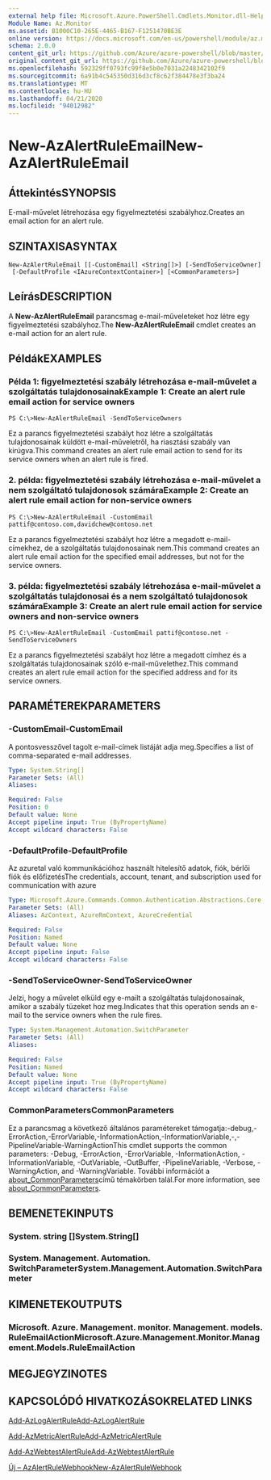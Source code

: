 ```yaml
---
external help file: Microsoft.Azure.PowerShell.Cmdlets.Monitor.dll-Help.xml
Module Name: Az.Monitor
ms.assetid: B1000C10-265E-4465-B167-F1251470BE3E
online version: https://docs.microsoft.com/en-us/powershell/module/az.monitor/new-azalertruleemail
schema: 2.0.0
content_git_url: https://github.com/Azure/azure-powershell/blob/master/src/Monitor/Monitor/help/New-AzAlertRuleEmail.md
original_content_git_url: https://github.com/Azure/azure-powershell/blob/master/src/Monitor/Monitor/help/New-AzAlertRuleEmail.md
ms.openlocfilehash: 592329ff0793fc99f8e5b0e7031a2248342102f9
ms.sourcegitcommit: 6a91b4c545350d316d3cf8c62f384478e3f3ba24
ms.translationtype: MT
ms.contentlocale: hu-HU
ms.lasthandoff: 04/21/2020
ms.locfileid: "94012982"
---
```

# <span data-ttu-id="a8000-101">New-AzAlertRuleEmail</span><span class="sxs-lookup"><span data-stu-id="a8000-101">New-AzAlertRuleEmail</span></span>

## <span data-ttu-id="a8000-102">Áttekintés</span><span class="sxs-lookup"><span data-stu-id="a8000-102">SYNOPSIS</span></span>
<span data-ttu-id="a8000-103">E-mail-művelet létrehozása egy figyelmeztetési szabályhoz.</span><span class="sxs-lookup"><span data-stu-id="a8000-103">Creates an email action for an alert rule.</span></span>

## <span data-ttu-id="a8000-104">SZINTAXISA</span><span class="sxs-lookup"><span data-stu-id="a8000-104">SYNTAX</span></span>

```
New-AzAlertRuleEmail [[-CustomEmail] <String[]>] [-SendToServiceOwner]
 [-DefaultProfile <IAzureContextContainer>] [<CommonParameters>]
```

## <span data-ttu-id="a8000-105">Leírás</span><span class="sxs-lookup"><span data-stu-id="a8000-105">DESCRIPTION</span></span>
<span data-ttu-id="a8000-106">A **New-AzAlertRuleEmail** parancsmag e-mail-műveleteket hoz létre egy figyelmeztetési szabályhoz.</span><span class="sxs-lookup"><span data-stu-id="a8000-106">The **New-AzAlertRuleEmail** cmdlet creates an e-mail action for an alert rule.</span></span>

## <span data-ttu-id="a8000-107">Példák</span><span class="sxs-lookup"><span data-stu-id="a8000-107">EXAMPLES</span></span>

### <span data-ttu-id="a8000-108">Példa 1: figyelmeztetési szabály létrehozása e-mail-művelet a szolgáltatás tulajdonosainak</span><span class="sxs-lookup"><span data-stu-id="a8000-108">Example 1: Create an alert rule email action for service owners</span></span>
```
PS C:\>New-AzAlertRuleEmail -SendToServiceOwners
```

<span data-ttu-id="a8000-109">Ez a parancs figyelmeztetési szabályt hoz létre a szolgáltatás tulajdonosainak küldött e-mail-műveletről, ha riasztási szabály van kirúgva.</span><span class="sxs-lookup"><span data-stu-id="a8000-109">This command creates an alert rule email action to send for its service owners when an alert rule is fired.</span></span>

### <span data-ttu-id="a8000-110">2. példa: figyelmeztetési szabály létrehozása e-mail-művelet a nem szolgáltató tulajdonosok számára</span><span class="sxs-lookup"><span data-stu-id="a8000-110">Example 2: Create an alert rule email action for non-service owners</span></span>
```
PS C:\>New-AzAlertRuleEmail -CustomEmail pattif@contoso.com,davidchew@contoso.net
```

<span data-ttu-id="a8000-111">Ez a parancs figyelmeztetési szabályt hoz létre a megadott e-mail-címekhez, de a szolgáltatás tulajdonosainak nem.</span><span class="sxs-lookup"><span data-stu-id="a8000-111">This command creates an alert rule email action for the specified email addresses, but not for the service owners.</span></span>

### <span data-ttu-id="a8000-112">3. példa: figyelmeztetési szabály létrehozása e-mail-művelet a szolgáltatás tulajdonosai és a nem szolgáltató tulajdonosok számára</span><span class="sxs-lookup"><span data-stu-id="a8000-112">Example 3: Create an alert rule email action for service owners and non-service owners</span></span>
```
PS C:\>New-AzAlertRuleEmail -CustomEmail pattif@contoso.net -SendToServiceOwners
```

<span data-ttu-id="a8000-113">Ez a parancs figyelmeztetési szabályt hoz létre a megadott címhez és a szolgáltatás tulajdonosainak szóló e-mail-művelethez.</span><span class="sxs-lookup"><span data-stu-id="a8000-113">This command creates an alert rule email action for the specified address and for its service owners.</span></span>

## <span data-ttu-id="a8000-114">PARAMÉTEREK</span><span class="sxs-lookup"><span data-stu-id="a8000-114">PARAMETERS</span></span>

### <span data-ttu-id="a8000-115">-CustomEmail</span><span class="sxs-lookup"><span data-stu-id="a8000-115">-CustomEmail</span></span>
<span data-ttu-id="a8000-116">A pontosvesszővel tagolt e-mail-címek listáját adja meg.</span><span class="sxs-lookup"><span data-stu-id="a8000-116">Specifies a list of comma-separated e-mail addresses.</span></span>

```yaml
Type: System.String[]
Parameter Sets: (All)
Aliases:

Required: False
Position: 0
Default value: None
Accept pipeline input: True (ByPropertyName)
Accept wildcard characters: False
```

### <span data-ttu-id="a8000-117">-DefaultProfile</span><span class="sxs-lookup"><span data-stu-id="a8000-117">-DefaultProfile</span></span>
<span data-ttu-id="a8000-118">Az azuretal való kommunikációhoz használt hitelesítő adatok, fiók, bérlői fiók és előfizetés</span><span class="sxs-lookup"><span data-stu-id="a8000-118">The credentials, account, tenant, and subscription used for communication with azure</span></span>

```yaml
Type: Microsoft.Azure.Commands.Common.Authentication.Abstractions.Core.IAzureContextContainer
Parameter Sets: (All)
Aliases: AzContext, AzureRmContext, AzureCredential

Required: False
Position: Named
Default value: None
Accept pipeline input: False
Accept wildcard characters: False
```

### <span data-ttu-id="a8000-119">-SendToServiceOwner</span><span class="sxs-lookup"><span data-stu-id="a8000-119">-SendToServiceOwner</span></span>
<span data-ttu-id="a8000-120">Jelzi, hogy a művelet elküld egy e-mailt a szolgáltatás tulajdonosainak, amikor a szabály tüzeket hoz meg.</span><span class="sxs-lookup"><span data-stu-id="a8000-120">Indicates that this operation sends an e-mail to the service owners when the rule fires.</span></span>

```yaml
Type: System.Management.Automation.SwitchParameter
Parameter Sets: (All)
Aliases:

Required: False
Position: Named
Default value: None
Accept pipeline input: True (ByPropertyName)
Accept wildcard characters: False
```

### <span data-ttu-id="a8000-121">CommonParameters</span><span class="sxs-lookup"><span data-stu-id="a8000-121">CommonParameters</span></span>
<span data-ttu-id="a8000-122">Ez a parancsmag a következő általános paramétereket támogatja:-debug,-ErrorAction,-ErrorVariable,-InformationAction,-InformationVariable,-,-PipelineVariable-WarningAction</span><span class="sxs-lookup"><span data-stu-id="a8000-122">This cmdlet supports the common parameters: -Debug, -ErrorAction, -ErrorVariable, -InformationAction, -InformationVariable, -OutVariable, -OutBuffer, -PipelineVariable, -Verbose, -WarningAction, and -WarningVariable.</span></span> <span data-ttu-id="a8000-123">További információt a [about_CommonParameters](http://go.microsoft.com/fwlink/?LinkID=113216)című témakörben talál.</span><span class="sxs-lookup"><span data-stu-id="a8000-123">For more information, see [about_CommonParameters](http://go.microsoft.com/fwlink/?LinkID=113216).</span></span>

## <span data-ttu-id="a8000-124">BEMENETEK</span><span class="sxs-lookup"><span data-stu-id="a8000-124">INPUTS</span></span>

### <span data-ttu-id="a8000-125">System. string []</span><span class="sxs-lookup"><span data-stu-id="a8000-125">System.String[]</span></span>

### <span data-ttu-id="a8000-126">System. Management. Automation. SwitchParameter</span><span class="sxs-lookup"><span data-stu-id="a8000-126">System.Management.Automation.SwitchParameter</span></span>

## <span data-ttu-id="a8000-127">KIMENETEK</span><span class="sxs-lookup"><span data-stu-id="a8000-127">OUTPUTS</span></span>

### <span data-ttu-id="a8000-128">Microsoft. Azure. Management. monitor. Management. models. RuleEmailAction</span><span class="sxs-lookup"><span data-stu-id="a8000-128">Microsoft.Azure.Management.Monitor.Management.Models.RuleEmailAction</span></span>

## <span data-ttu-id="a8000-129">MEGJEGYZI</span><span class="sxs-lookup"><span data-stu-id="a8000-129">NOTES</span></span>

## <span data-ttu-id="a8000-130">KAPCSOLÓDÓ HIVATKOZÁSOK</span><span class="sxs-lookup"><span data-stu-id="a8000-130">RELATED LINKS</span></span>

[<span data-ttu-id="a8000-131">Add-AzLogAlertRule</span><span class="sxs-lookup"><span data-stu-id="a8000-131">Add-AzLogAlertRule</span></span>](./Add-AzLogAlertRule.md)

[<span data-ttu-id="a8000-132">Add-AzMetricAlertRule</span><span class="sxs-lookup"><span data-stu-id="a8000-132">Add-AzMetricAlertRule</span></span>](./Add-AzMetricAlertRule.md)

[<span data-ttu-id="a8000-133">Add-AzWebtestAlertRule</span><span class="sxs-lookup"><span data-stu-id="a8000-133">Add-AzWebtestAlertRule</span></span>](./Add-AzWebtestAlertRule.md)

[<span data-ttu-id="a8000-134">Új – AzAlertRuleWebhook</span><span class="sxs-lookup"><span data-stu-id="a8000-134">New-AzAlertRuleWebhook</span></span>](./New-AzAlertRuleWebhook.md)


